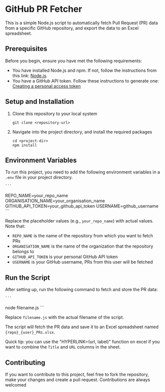 # GitHub PR Fetcher 

This is a simple Node.js script to automatically fetch Pull Request (PR) data from a specific GitHub repository, and export the data to an Excel spreadsheet. 

## Prerequisites

Before you begin, ensure you have met the following requirements:

* You have installed Node.js and npm. If not, follow the instructions from this link: [Node.js](https://nodejs.org/en/download/).
* You have a GitHub API token. Follow these instructions to generate one: [Creating a personal access token](https://docs.github.com/en/authentication/keeping-your-account-and-data-secure/creating-a-personal-access-token)

## Setup and Installation

1. Clone this repository to your local system
    ```
   git clone <repository-url>
    ```
2. Navigate into the project directory, and install the required packages
    ```
   cd <project-dir>
   npm install
    ```

## Environment Variables

To run this project, you need to add the following environment variables in a `.env` file in your project directory.

    ```
   REPO_NAME=your_repo_name
   ORGANISATION_NAME=your_organisation_name
   GITHUB_API_TOKEN=your_github_api_token
   USERNAME=github_username
    ```

Replace the placeholder values (e.g., `your_repo_name`) with actual values. Note that:
* `REPO_NAME` is the name of the repository from which you want to fetch PRs
* `ORGANISATION_NAME` is the name of the organization that the repository belongs to
* `GITHUB_API_TOKEN` is your personal GitHub API token
* `USERNAME` is your GitHub username, PRs from this user will be fetched

## Run the Script

After setting up, run the following command to fetch and store the PR data:

    ```
   node filename.js
    ```

Replace `filename.js` with the actual filename of the script. 

The script will fetch the PR data and save it to an Excel spreadsheet named `{repo}_{user}_PRs.xlsx`. 

Quick tip: you can use the "HYPERLINK=(url, label)" function on excel if you want to combine the `Title` and `URL` columns in the sheet.

## Contributing

If you want to contribute to this project, feel free to fork the repository, make your changes and create a pull request. Contributions are always welcomed
